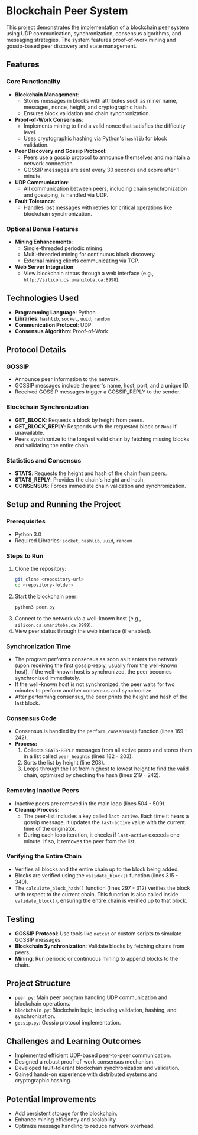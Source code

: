 # Blockchain Peer System

This project demonstrates the implementation of a blockchain peer system using UDP communication, synchronization, consensus algorithms, and messaging strategies. The system features proof-of-work mining and gossip-based peer discovery and state management.

## Features

### Core Functionality
- **Blockchain Management**:
  - Stores messages in blocks with attributes such as miner name, messages, nonce, height, and cryptographic hash.
  - Ensures block validation and chain synchronization.
- **Proof-of-Work Consensus**:
  - Implements mining to find a valid nonce that satisfies the difficulty level.
  - Uses cryptographic hashing via Python's `hashlib` for block validation.
- **Peer Discovery and Gossip Protocol**:
  - Peers use a gossip protocol to announce themselves and maintain a network connection.
  - GOSSIP messages are sent every 30 seconds and expire after 1 minute.
- **UDP Communication**:
  - All communication between peers, including chain synchronization and gossiping, is handled via UDP.
- **Fault Tolerance**:
  - Handles lost messages with retries for critical operations like blockchain synchronization.

### Optional Bonus Features
- **Mining Enhancements**:
  - Single-threaded periodic mining.
  - Multi-threaded mining for continuous block discovery.
  - External mining clients communicating via TCP.
- **Web Server Integration**:
  - View blockchain status through a web interface (e.g., `http://silicon.cs.umanitoba.ca:8998`).

## Technologies Used
- **Programming Language**: Python
- **Libraries**: `hashlib`, `socket`, `uuid`, `random`
- **Communication Protocol**: UDP
- **Consensus Algorithm**: Proof-of-Work

## Protocol Details

### GOSSIP
- Announce peer information to the network.
- GOSSIP messages include the peer's name, host, port, and a unique ID.
- Received GOSSIP messages trigger a GOSSIP_REPLY to the sender.

### Blockchain Synchronization
- **GET_BLOCK**: Requests a block by height from peers.
- **GET_BLOCK_REPLY**: Responds with the requested block or `None` if unavailable.
- Peers synchronize to the longest valid chain by fetching missing blocks and validating the entire chain.

### Statistics and Consensus
- **STATS**: Requests the height and hash of the chain from peers.
- **STATS_REPLY**: Provides the chain's height and hash.
- **CONSENSUS**: Forces immediate chain validation and synchronization.

## Setup and Running the Project

### Prerequisites
- Python 3.0
- Required Libraries: `socket`, `hashlib`, `uuid`, `random`

### Steps to Run
1. Clone the repository:
   ```bash
   git clone <repository-url>
   cd <repository-folder>
   ```
2. Start the blockchain peer:
   ```bash
   python3 peer.py
   ```
3. Connect to the network via a well-known host (e.g., `silicon.cs.umanitoba.ca:8999`).
4. View peer status through the web interface (if enabled).

### Synchronization Time

- The program performs consensus as soon as it enters the network (upon receiving the first gossip-reply, usually from the well-known host). If the well-known host is synchronized, the peer becomes synchronized immediately.
- If the well-known host is not synchronized, the peer waits for two minutes to perform another consensus and synchronize.
- After performing consensus, the peer prints the height and hash of the last block.

### Consensus Code

- Consensus is handled by the `perform_consensus()` function (lines 169 - 242).
- **Process:**
  1. Collects `STATS-REPLY` messages from all active peers and stores them in a list called `peer_heights` (lines 182 - 203).
  2. Sorts the list by height (line 208).
  3. Loops through the list from highest to lowest height to find the valid chain, optimized by checking the hash (lines 219 - 242).

### Removing Inactive Peers

- Inactive peers are removed in the main loop (lines 504 - 509).
- **Cleanup Process:**
  - The peer-list includes a key called `last-active`. Each time it hears a gossip message, it updates the `last-active` value with the current time of the originator.
  - During each loop iteration, it checks if `last-active` exceeds one minute. If so, it removes the peer from the list.

### Verifying the Entire Chain

- Verifies all blocks and the entire chain up to the block being added.
- Blocks are verified using the `validate_block()` function (lines 315 - 340).
- The `calculate_block_hash()` function (lines 297 - 312) verifies the block with respect to the current chain. This function is also called inside `validate_block()`, ensuring the entire chain is verified up to that block.

## Testing
- **GOSSIP Protocol**: Use tools like `netcat` or custom scripts to simulate GOSSIP messages.
- **Blockchain Synchronization**: Validate blocks by fetching chains from peers.
- **Mining**: Run periodic or continuous mining to append blocks to the chain.

## Project Structure
- `peer.py`: Main peer program handling UDP communication and blockchain operations.
- `blockchain.py`: Blockchain logic, including validation, hashing, and synchronization.
- `gossip.py`: Gossip protocol implementation.

## Challenges and Learning Outcomes
- Implemented efficient UDP-based peer-to-peer communication.
- Designed a robust proof-of-work consensus mechanism.
- Developed fault-tolerant blockchain synchronization and validation.
- Gained hands-on experience with distributed systems and cryptographic hashing.

## Potential Improvements
- Add persistent storage for the blockchain.
- Enhance mining efficiency and scalability.
- Optimize message handling to reduce network overhead.
